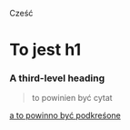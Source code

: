 Cześć
# To jest h1
### A third-level heading

> to powinien być cytat

<ins> a to powinno być podkreśone </ins>